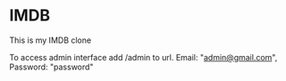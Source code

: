 # IMDB

This is my IMDB clone

To access admin interface add /admin to url. Email: "admin@gmail.com", Password: "password"
